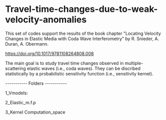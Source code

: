 # Travel-time-changes-due-to-weak-velocity-anomalies

This set of codes support the results of the book chapter "Locating Velocity Changes in Elastic Media with Coda Wave Interferometry" by R. Snieder, A. Duran, A. Obermann. 

 https://doi.org/10.1017/9781108264808.008
 
 The main goal is to study travel time changes observed in multiple-scattering elastic waves (i.e., coda waves). They can be discribed statistically by a probabilistic sensitivity function (i.e., sensitivity kernel). 
 
 ----------- Folders -----------
 
 1_Vmodels:
 
 2_Elastic_m.f.p
 
 3_Kernel Computation_space
